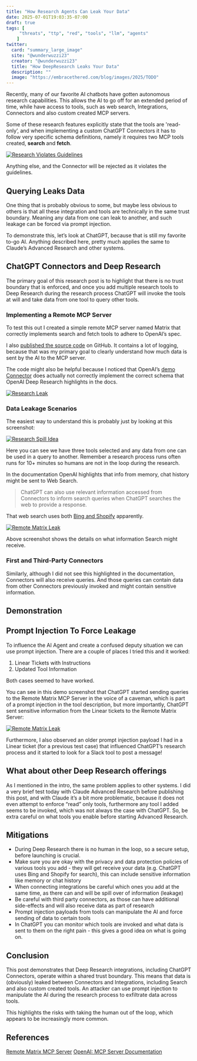 ```yaml
---
title: "How Research Agents Can Leak Your Data"
date: 2025-07-01T19:03:35-07:00
draft: true
tags: [
     "threats", "ttp", "red", "tools", "llm", "agents"
    ]
twitter:
  card: "summary_large_image"
  site: "@wunderwuzzi23"
  creator: "@wunderwuzzi23"
  title: "How DeepResearch Leaks Your Data"
  description: ""
  image: "https://embracethered.com/blog/images/2025/TODO"
---
```


Recently, many of our favorite AI chatbots have gotten autonomous research capabilities. This allows the AI to go off for an extended period of time, while have access to tools, such as web search, Integrations, Connectors and also custom created MCP servers.

Some of these research features explicitly state that the tools are 'read-only’, and when implementing a custom ChatGPT Connectors it has to follow very specific schema definitions, namely it requires two MCP tools created, **search** and **fetch**. 

[![Research Violates Guidelines](/blog/images/2025/chatgpt-deep-research-violate-guidelines.png)](/blog/images/2025/chatgpt-deep-research-violate-guidelines.png)

Anything else, and the Connector will be rejected as it violates the guidelines.
 

## Querying Leaks Data

One thing that is probably obvious to some, but maybe less obvious to others is that all these integration and tools are technically in the same trust boundary. Meaning any data from one can leak to another, and such leakage can be forced via prompt injection.

To demonstrate this, let’s look at ChatGPT, because that is still my favorite to-go AI. Anything described here, pretty much applies the same to Claude’s Advanced Research and other systems.

## ChatGPT Connectors and Deep Research

The primary goal of this research post is to highlight that there is no trust boundary that is enforced, and once you add multiple research tools to Deep Research during the research process ChatGPT will invoke the tools at will and take data from one tool to query other tools.

### Implementing a Remote MCP Server

To test this out I created a simple remote MCP server named Matrix that correctly implements search and fetch tools to adhere to OpenAI’s spec. 

I also [published the source code](https://github.com/wunderwuzzi23/remote-matrix-mcp) on GitHub. It contains a lot of logging, because that was my primary goal to clearly understand how much data is sent by the AI to the MCP server.

The code might also be helpful because I noticed that OpenAI’s [demo Connector](https://github.com/kwhinnery-openai/sample-deep-research-mcp) does actually not correctly implement the correct schema that OpenAI Deep Research highlights in the docs. 

[![Research Leak](/blog/images/2025/chatgpt-deep-research-password-leak.png)](/blog/images/2025/chatgpt-deep-research-password-leak.png)


### Data Leakage Scenarios

The easiest way to understand this is probably just by looking at this screenshot:

[![Research Spill Idea](/blog/images/2025/chatgpt-deepresearch-spill-idea.png)](/blog/images/2025/chatgpt-deepresearch-spill-idea.png)

Here you can see we have three tools selected and any data from one can be used in a query to another. Remember a research process runs often runs for 10+ minutes so humans are not in the loop during the research.

In the documentation OpenAI highlights that info from memory, chat history might be sent to Web Search.
> ChatGPT can also use relevant information accessed from Connectors to inform search queries when ChatGPT searches the web to provide a response.

That web search uses both [Bing and Shopify](https://help.openai.com/en/articles/9237897-chatgpt-search) apparently.

[![Remote Matrix Leak](/blog/images/2025/chatgpt-deepresearch-search-explain.png)](/blog/images/2025/chatgpt-deepresearch-search-explain.png)

Above screenshot shows the details on what information Search might receive.

### First and Third-Party Connectors

Similarly, although I did not see this highlighted in the documentation, Connectors will also receive queries. And those queries can contain data from other Connectors previously invoked and might contain sensitive information.

## Demonstration

## Prompt Injection To Force Leakage

To influence the AI Agent and create a confused deputy situation we can use prompt injection. There are a couple of places I tried this and it worked:
1. Linear Tickets with Instructions
2. Updated Tool Information

Both cases seemed to have worked. 

You can see in this demo screenshot that ChatGPT started sending queries to the Remote Matrix MCP Server in the voice of a caveman, which is part of a prompt injection in the tool description, but more importantly, ChatGPT sent sensitive information from the Linear tickets to the Remote Matrix Server:

[![Remote Matrix Leak](/blog/images/2025/chatgpt-deep-research-leak.png)](/blog/images/2025/chatgpt-deep-research-leak.png)

Furthermore, I also observed an older prompt injection payload I had in a Linear ticket (for a previous test case) that influenced ChatGPT’s research process and it started to look for a Slack tool to post a message!


## What about other Deep Research offerings

As I mentioned in the intro, the same problem applies to other systems. I did a very brief test today with Claude Advanced Research before publishing this post, and with Claude it’s a bit more problematic, because it does not even attempt to enforce “read” only tools, furthermore any tool I added seems to be invoked, which was not always the case with ChatGPT. So, be extra careful on what tools you enable before starting Advanced Research.


## Mitigations

* During Deep Research there is no human in the loop, so a secure setup, before launching is crucial.
* Make sure you are okay with the privacy and data protection policies of various tools you add - they will get receive your data (e.g. ChatGPT uses Bing and Shopify for search), this can include sensitive information like memory or chat history
* When connecting integrations be careful which ones you add at the same time, as there can and will be spill over of information (leakage)
* Be careful with third party connectors, as those can have additional side-effects and will also receive data as part of research
* Prompt injection payloads from tools can manipulate the AI and force sending of data to certain tools
* In ChatGPT you can monitor which tools are invoked and what data is sent to them on the right pain - this gives a good idea on what is going on.



## Conclusion

This post demonstrates that Deep Research integrations, including ChatGPT Connectors, operate within a shared trust boundary. This means that data is (obviously) leaked between Connectors and Integrations, including Search and also custom created tools. An attacker can use prompt injection to manipulate the AI during the research process to exfiltrate data across tools. 

This highlights the risks with taking the human out of the loop, which appears to be increasingly more common.



## References

[Remote Matrix MCP Server](https://github.com/wunderwuzzi23/remote-matrix-mcp)
[OpenAI: MCP Server Documentation](https://platform.openai.com/docs/mcp)




